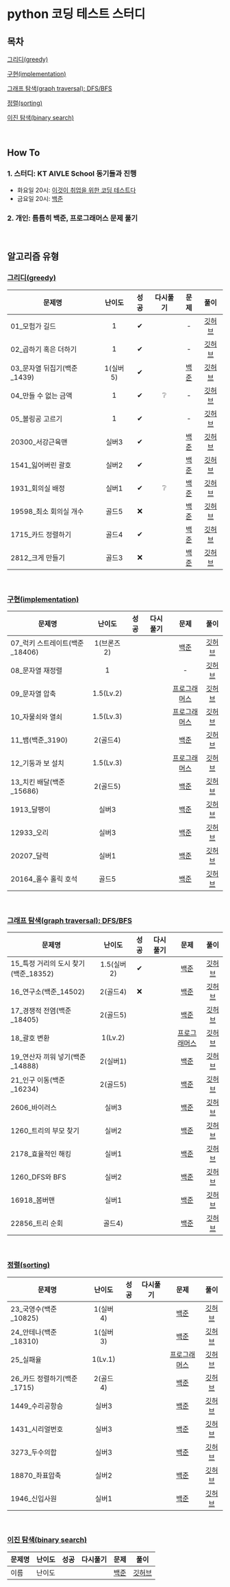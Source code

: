 # python 코딩 테스트 스터디

## 목차
[그리디(greedy)](#그리디greedy)

[구현(implementation)](#구현implementation)

[그래프 탐색(graph traversal): DFS/BFS](#그래프-탐색graph-traversal-dfsbfs)

[정렬(sorting)](#정렬sorting)

[이진 탐색(binary search)](#이진-탐색binary-search)

<br>

## How To
### 1. 스터디: KT AIVLE School 동기들과 진행
- 화요일 20시: [이것이 취업을 위한 코딩 테스트다](https://github.com/ndb796/python-for-coding-test)
- 금요일 20시: [백준](https://www.acmicpc.net)

### 2. 개인: 틈틈히 백준, 프로그래머스 문제 풀기

<br>

## 알고리즘 유형
### [그리디(greedy)](./greedy)
|문제명|난이도|성공|다시풀기|문제|풀이|
|-----|:----:|:----:|:----:|:----:|:---:|
|01_모험가 길드|1|✔||-|[깃허브](./greedy/이코테_01_모험가%20길드_0228.md)|
|02_곱하기 혹은 더하기|1|✔||-|[깃허브](./greedy/이코테_02_곱하기%20혹은%20더하기_0228.md)|
|03_문자열 뒤집기(백준_1439)|1(실버5)|✔||[백준](https://www.acmicpc.net/problem/1439)|[깃허브](./greedy/이코테_03_문자열%20뒤집기_0228.md)|
|04_만들 수 없는 금액|1|✔|❔|-|[깃허브](./greedy/이코테_04_만들%20수%20없는%20금액_0228.md)|
|05_볼링공 고르기|1|✔||-|[깃허브](./greedy/이코테_05_볼링공%20고르기_0228.md)|
|20300_서강근육맨|실버3|✔||[백준](https://www.acmicpc.net/problem/20300)|[깃허브](./greedy/백준_20300_서강근육맨_0228.md)|
|1541_잃어버린 괄호|실버2|✔||[백준](https://www.acmicpc.net/problem/1541)|[깃허브](./greedy/백준_1541_잃어버린%20괄호_0228.md)|
|1931_회의실 배정|실버1|✔|❔|[백준](https://www.acmicpc.net/problem/1931)|[깃허브](./greedy/백준_1931_회의실%20배정_0228.md)|
|19598_최소 회의실 개수|골드5|❌||[백준](https://www.acmicpc.net/problem/19598)|[깃허브](./greedy/)|
|1715_카드 정렬하기|골드4|✔||[백준](https://www.acmicpc.net/problem/1715)|[깃허브](./greedy/백준_1715_카드%20정렬하기_0228.md)|
|2812_크게 만들기|골드3|❌||[백준](https://www.acmicpc.net/problem/2812)|[깃허브](./greedy/)|

<br>

### [구현(implementation)](./implementation/)
|문제명|난이도|성공|다시풀기|문제|풀이|
|-----|:----:|:----:|:----:|:----:|:---:|
|07_럭키 스트레이트(백준_18406)|1(브론즈2)|||[백준](https://www.acmicpc.net/problem/18406)|[깃허브](./implementation/)|
|08_문자열 재정렬|1|||-|[깃허브](./implementation/)|
|09_문자열 압축|1.5(Lv.2)|||[프로그래머스](https://school.programmers.co.kr/learn/courses/30/lessons/60057)|[깃허브](./implementation/)|
|10_자물쇠와 열쇠|1.5(Lv.3)|||[프로그래머스](https://school.programmers.co.kr/learn/courses/30/lessons/60059)|[깃허브](./implementation/)|
|11_뱀(백준_3190)|2(골드4)|||[백준](https://www.acmicpc.net/problem/3190)|[깃허브](./implementation/)|
|12_기둥과 보 설치|1.5(Lv.3)|||[프로그래머스](https://school.programmers.co.kr/learn/courses/30/lessons/60061)|[깃허브](./implementation/)|
|13_치킨 배달(백준_15686)|2(골드5)|||[백준](https://www.acmicpc.net/problem/15686)|[깃허브](./implementation/)|
|1913_달팽이|실버3|||[백준](https://www.acmicpc.net/problem/1913)|[깃허브](./implementation/)|
|12933_오리|실버3|||[백준](https://www.acmicpc.net/problem/12933)|[깃허브](./implementation/)|
|20207_달력|실버1|||[백준](https://www.acmicpc.net/problem/20207)|[깃허브](./implementation/)|
|20164_홀수 홀릭 호석|골드5|||[백준](https://www.acmicpc.net/problem/20164)|[깃허브](./implementation/)|

<br>

### [그래프 탐색(graph traversal): DFS/BFS](./graph_traversal/)
|문제명|난이도|성공|다시풀기|문제|풀이|
|-----|:----:|:----:|:----:|:----:|:---:|
|15_특정 거리의 도시 찾기(백준_18352)|1.5(실버2)|✔||[백준](https://www.acmicpc.net/problem/18352)|[깃허브](./graph_traversal/)|
|16_연구소(백준_14502)|2(골드4)|❌||[백준](https://www.acmicpc.net/problem/14502)|[깃허브](./graph_traversal/)|
|17_경쟁적 전염(백준_18405)|2(골드5)|||[백준](https://www.acmicpc.net/problem/18405)|[깃허브](./graph_traversal/)|
|18_괄호 변환|1(Lv.2)|||[프로그래머스](https://school.programmers.co.kr/learn/courses/30/lessons/60058)|[깃허브](./graph_traversal/)|
|19_연산자 끼워 넣기(백준_14888)|2(실버1)|||[백준](https://www.acmicpc.net/problem/14888)|[깃허브](./graph_traversal/)|
|21_인구 이동(백준_16234)|2(골드5)|||[백준](https://www.acmicpc.net/problem/16234)|[깃허브](./graph_traversal/)|
|2606_바이러스|실버3|||[백준](https://www.acmicpc.net/problem/2606)|[깃허브](./graph_traversal/)|
|1260_트리의 부모 찾기|실버2|||[백준](https://www.acmicpc.net/problem/1260)|[깃허브](./graph_traversal/)|
|2178_효율적인 해킹|실버1|||[백준](https://www.acmicpc.net/problem/2178)|[깃허브](./graph_traversal/)|
|1260_DFS와 BFS|실버2|||[백준](https://www.acmicpc.net/problem/1260)|[깃허브](./graph_traversal/)|
|16918_봄버맨|실버1|||[백준](https://www.acmicpc.net/problem/16918)|[깃허브](./graph_traversal/)|
|22856_트리 순회|골드4)|||[백준](https://www.acmicpc.net/problem/22856)|[깃허브](./graph_traversal/)|

<br>

### [정렬(sorting)](./sorting/)
|문제명|난이도|성공|다시풀기|문제|풀이|
|-----|:----:|:----:|:----:|:----:|:---:|
|23_국영수(백준_10825)|1(실버4)|||[백준](https://www.acmicpc.net/problem/10825)|[깃허브](./sorting/)|
|24_안테나(백준_18310)|1(실버3)|||[백준](https://www.acmicpc.net/problem/18310)|[깃허브](./sorting/)|
|25_실패율|1(Lv.1)|||[프로그래머스](https://school.programmers.co.kr/learn/courses/30/lessons/42889)|[깃허브](./sorting/)|
|26_카드 정렬하기(백준_1715)|2(골드4)|||[백준](https://www.acmicpc.net/problem/1715)|[깃허브](./sorting/)|
|1449_수리공항승|실버3|||[백준](https://www.acmicpc.net/problem/1449)|[깃허브](./sorting/)|
|1431_시리얼번호|실버3|||[백준](https://www.acmicpc.net/problem/1431)|[깃허브](./sorting/)|
|3273_두수의합|실버3|||[백준](https://www.acmicpc.net/problem/3273)|[깃허브](./sorting/)|
|18870_좌표압축|실버2|||[백준](https://www.acmicpc.net/problem/18870)|[깃허브](./sorting/)|
|1946_신입사원|실버1|||[백준](https://www.acmicpc.net/problem/1946)|[깃허브](./sorting/)|

<br>

### [이진 탐색(binary search)](./binary_search/)
|문제명|난이도|성공|다시풀기|문제|풀이|
|-----|:----:|:----:|:----:|:----:|:---:|
|이름|난이도|||[백준](https://www.acmicpc.net/problem/1946)|[깃허브](./binary_search/)|

